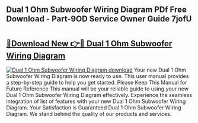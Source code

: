 ## Dual 1 Ohm Subwoofer Wiring Diagram PDf Free Download - Part-9OD Service Owner Guide 7jofU

# <h2><a href="http://dft6ayb.blite.top/?on=Dual+1+Ohm+Subwoofer+Wiring+Diagram">🔗Download New 👉🔴 Dual 1 Ohm Subwoofer Wiring Diagram</a></h2>

[![Dual 1 Ohm Subwoofer Wiring Diagram download](https://i.imgur.com/lujVjoI.png)](http://dft6ayb.blite.top/?on=Dual+1+Ohm+Subwoofer+Wiring+Diagram)
Your new Dual 1 Ohm Subwoofer Wiring Diagram is now ready to use. This user manual provides a step-by-step guide to help you get started. Please Keep This Manual for Future Reference This manual will be your reliable guide to using your new Dual 1 Ohm Subwoofer Wiring Diagram effectively. Experience the seamless integration of list of features with your new Dual 1 Ohm Subwoofer Wiring Diagram. Your Satisfaction is Guaranteed Dual 1 Ohm Subwoofer Wiring Diagram. We stand behind the quality of our products and services.
